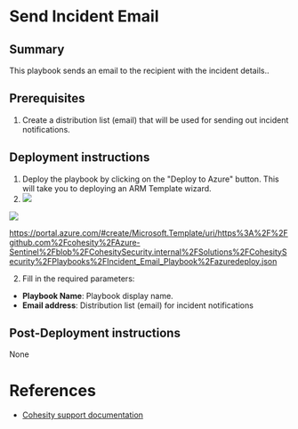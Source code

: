 # Send Incident Email
## Summary
This playbook sends an email to the recipient with the incident details..

## Prerequisites
1. Create a distribution list (email) that will be used for sending out incident notifications.

## Deployment instructions
1. Deploy the playbook by clicking on the "Deploy to Azure" button. This will take you to deploying an ARM Template wizard.
2. <a href="https://portal.azure.com/#create/Microsoft.Template/uri/https%3A%2F%2Fraw.githubusercontent.com%2FAzure%2FAzure-Sentinel%2Fmaster%2FSolutions%2FRiskIQ%2FPlaybooks%2FRiskIQ-Automated-Triage%2Fincident-trigger%2Fazuredeploy.json" target="_blank">
    <img src="https://aka.ms/deploytoazurebutton"/>
</a>
 <a href="https://portal.azure.com/#create/Microsoft.Template/uri/https%3A%2F%2Fraw.githubusercontent.com%2Fcohesity%2FAzure-Sentinel%2FCohesitySecurity.internal%2FSolutions%2FCohesitySecurity%2FPlaybooks%2FIncident_Email_Playbook%2Fazuredeploy.json" target="_blank">
    <img src="https://aka.ms/deploytoazurebutton"/>
</a>


https://portal.azure.com/#create/Microsoft.Template/uri/https%3A%2F%2Fgithub.com%2Fcohesity%2FAzure-Sentinel%2Fblob%2FCohesitySecurity.internal%2FSolutions%2FCohesitySecurity%2FPlaybooks%2FIncident_Email_Playbook%2Fazuredeploy.json

2. Fill in the required parameters:
* __Playbook Name__: Playbook display name.
* __Email address__: Distribution list (email) for incident notifications

## Post-Deployment instructions
None

#  References
 - [Cohesity support documentation](https://docs.cohesity.com/ui/login?redirectPath=%2FHomePage%2FContent%2FTechGuides%2FTechnicalGuides.htm)
